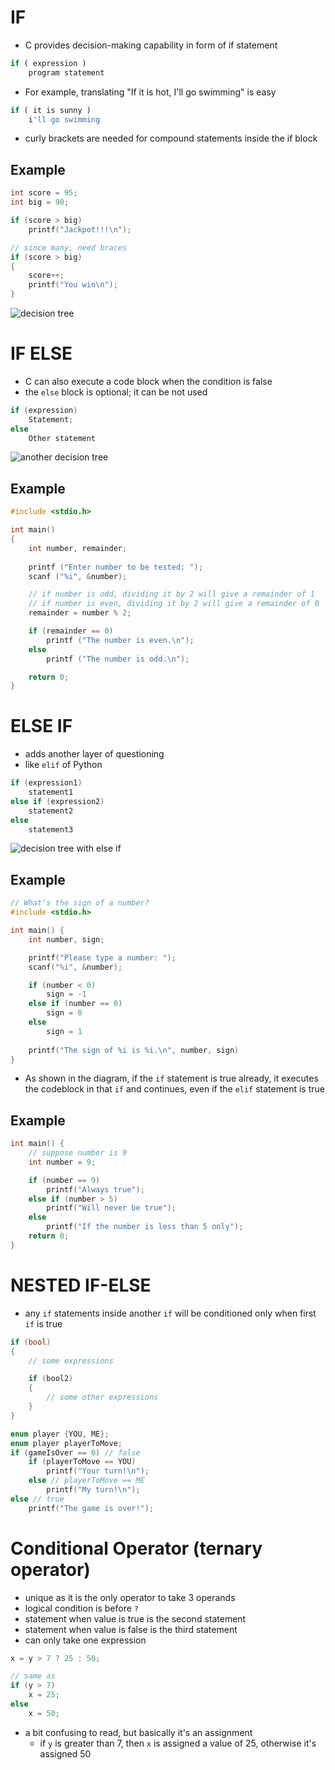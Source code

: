 # IF

- C provides decision-making capability in form of if statement

```ts
if ( expression )
    program statement
```

- For example, translating "If it is hot, I'll go swimming" is easy

```ts
if ( it is sunny )
    i'll go swimming
```

- curly brackets are needed for compound statements inside the if block

## Example

```c
int score = 95;
int big = 90;

if (score > big)
    printf("Jackpot!!!\n");

// since many, need braces
if (score > big)
{
    score++;
    printf("You win\n");
}
```

![decision tree](https://www.alphacodingskills.com/java/img/java-if.png)

# IF ELSE

- C can also execute a code block when the condition is false
- the `else` block is optional; it can be not used

```c
if (expression)
    Statement;
else
    Other statement
```

![another decision tree](https://www.guru99.com/images/r_programming/032818_1241_IFELSEELIF1.png)

## Example

```c
#include <stdio.h>

int main()
{
    int number, remainder;
    
    printf ("Enter number to be tested: ");
    scanf ("%i", &number);

    // if number is odd, dividing it by 2 will give a remainder of 1
    // if number is even, dividing it by 2 will give a remainder of 0
    remainder = number % 2;

    if (remainder == 0)
        printf ("The number is even.\n");
    else
        printf ("The number is odd.\n");

    return 0;
}
```

# ELSE IF

- adds another layer of questioning
- like `elif` of Python

```c
if (expression1)
    statement1
else if (expression2)
    statement2
else
    statement3
```

![decision tree with else if](https://i0.wp.com/code4coding.com/wp-content/uploads/2018/04/ifinpython.jpg?resize=467%2C413&ssl=1)

## Example

```c
// What's the sign of a number?
#include <stdio.h>

int main() {
    int number, sign;

    printf("Please type a number: ");
    scanf("%i", &number);

    if (number < 0)
        sign = -1
    else if (number == 0)
        sign = 0
    else
        sign = 1
    
    printf("The sign of %i is %i.\n", number, sign)
}
```

- As shown in the diagram, if the `if` statement is true already, it executes the codeblock in that `if` and continues, even if the `elif` statement is true

## Example

```c
int main() {
    // suppose number is 9
    int number = 9;

    if (number == 9)
        printf("Always true");
    else if (number > 5)
        printf("Will never be true");
    else
        printf("If the number is less than 5 only");
    return 0;
}
```

# NESTED IF-ELSE

- any `if` statements inside another `if` will be conditioned only when first `if` is true

```c
if (bool)
{
    // some expressions

    if (bool2)
    {
        // some other expressions
    }
}
```

```c
enum player {YOU, ME};
enum player playerToMove;
if (gameIsOver == 0) // false
    if (playerToMove == YOU)
        printf("Your turn!\n");
    else // playerToMove == ME
        printf("My turn!\n");
else // true
    printf("The game is over!");
```

# Conditional Operator (ternary operator)

- unique as it is the only operator to take 3 operands
- logical condition is before `?`
- statement when value is true is the second statement
- statement when value is false is the third statement
- can only take one expression

```c
x = y > 7 ? 25 : 50;

// same as
if (y > 7)
    x = 25;
else
    x = 50;
```

- a bit confusing to read, but basically it's an assignment
  - if `y` is greater than 7, then `x` is assigned a value of 25, otherwise it's assigned 50
